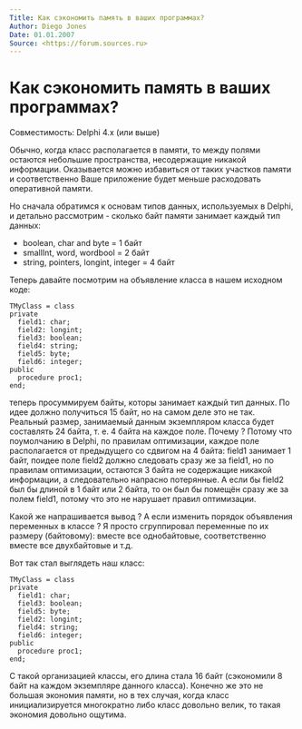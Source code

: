```yaml
---
Title: Как сэкономить память в ваших программах?
Author: Diego Jones
Date: 01.01.2007
Source: <https://forum.sources.ru>
---
```



Как сэкономить память в ваших программах?
=========================================

Совместимость: Delphi 4.x (или выше)

Обычно, когда класс располагается в памяти, то между полями остаются
небольшие пространства, несодержащие никакой информации. Оказывается
можно избавиться от таких участков памяти и соответственно Ваше
приложение будет меньше расходовать оперативной памяти.

Но сначала обратимся к основам типов данных, используемых в Delphi, и
детально рассмотрим - сколько байт памяти занимает каждый тип данных:

- boolean, char and byte = 1 байт
- smallInt, word, wordbool = 2 байт
- string, pointers, longint, integer = 4 байт

Теперь давайте посмотрим на объявление класса в нашем исходном коде:

    TMyClass = class
    private
      field1: char;
      field2: longint;
      field3: boolean;
      field4: string;
      field5: byte;
      field6: integer;
    public
      procedure proc1;
    end;

теперь просуммируем байты, которы занимает каждый тип данных. По идее
должно получиться 15 байт, но на самом деле это не так. Реальный размер,
занимаемый данным экземпляром класса будет составлять 24 байта, т. е. 4
байта на каждое поле. Почему ? Потому что поумолчанию в Delphi, по
правилам оптимизации, каждое поле располагается от предыдущего со
сдвигом на 4 байта: field1 занимает 1 байт, поидее поле field2 должно
следовать сразу же за field1, но по правилам оптимизации, остаются 3
байта не содержащие никакой информации, а следовательно напрасно
потерянные. А если бы field2 был бы длиной в 1 байт или 2 байта, то он
был бы помещён сразу же за полем field1, потому что это не нарушает
правил оптимизации.

Какой же напрашивается вывод ? А если изменить порядок объявления
переменных в классе ? Я просто сгруппировал переменные по их размеру
(байтовому): вместе все однобайтовые, соответственно вместе все
двухбайтовые и т.д.

Вот так стал выглядеть наш класс:

    TMyClass = class
    private
      field1: char;
      field3: boolean;
      field5: byte;
      field2: longint;
      field4: string;
      field6: integer;
    public
      procedure proc1;
    end;

С такой организацией классы, его длина стала 16 байт (сэкономили 8 байт
на каждом экземпляре данного класса). Конечно же это не большая экономия
памяти, но в тех случая, когда класс инициализируется многократно либо
класс довольно велик, то такая экономия довольно ощутима.

